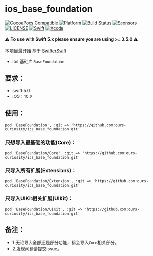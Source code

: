 # ios_base_foundation

[![CocoaPods Compatible](https://img.shields.io/cocoapods/v/ios_base_foundation.svg)](https://img.shields.io/cocoapods/v/ios_base_foundation.svg)
[![Platform](https://img.shields.io/cocoapods/p/ios_base_foundation.svg?style=flat)](https://ios_base_foundation.github.io/Alamofire)
[![Build Status](https://travis-ci.org/ios_base_foundation/SnapKit.svg)](https://travis-ci.org/ios_base_foundation/ios_base_foundation)
[![Sponsors](https://opencollective.com/ios_base_foundation/sponsors/badge.svg)](https://opencollective.com/ios_base_foundation/sponsors/badge.svg)
[![LICENSE](https://img.shields.io/cocoapods/l/ios_base_foundation.svg)](https://img.shields.io/cocoapods/l/ios_base_foundation.svg)
[![Swift](https://img.shields.io/badge/Swift-5.0-orange.svg)](https://swift.org)
[![Xcode](https://img.shields.io/badge/Xcode-11.4-blue.svg)](https://developer.apple.com/xcode)

#### ⚠️ **To use with Swift 5.x please ensure you are using >= 0.5.0** ⚠️

本项目最开始 基于 [SwifterSwift](https://github.com/SwifterSwift/SwifterSwift/blob/master/README.md)

- ios 基础库
  `BaseFoundation`

## 要求：
- swift:5.0
- iOS：10.0

## 使用：

```
pod 'BaseFoundation', :git => 'https://github.com:ours-curiosity/ios_base_foundation.git' 
```

###  只想导入最基础的功能(Core)：
```
pod 'BaseFoundation/Core', :git => 'https://github.com:ours-curiosity/ios_base_foundation.git' 
```

###  只导入所有扩展(Extensions)：
```
pod 'BaseFoundation/Extension', :git => 'https://github.com:ours-curiosity/ios_base_foundation.git' 
```

###  只导入UIKit相关扩展(UIKit)：
```
pod 'BaseFoundation/UIKit', :git => 'https://github.com:ours-curiosity/ios_base_foundation.git' 
```

## 备注：
* 1.无论导入全部还是部分功能，都会导入`Core`相关部分。
* 2.发现问题请提交issue。

